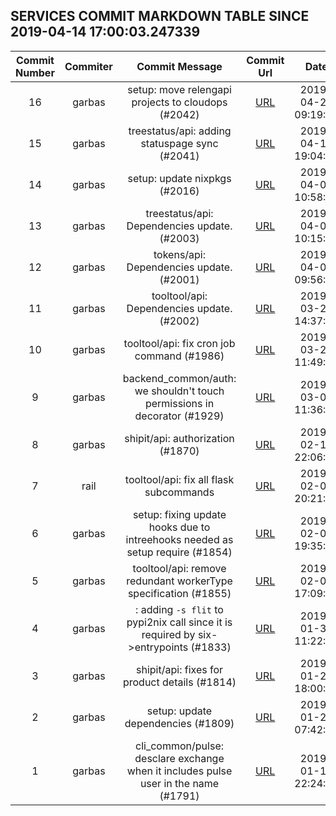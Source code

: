 ## SERVICES COMMIT MARKDOWN TABLE SINCE 2019-04-14 17:00:03.247339

| Commit Number | Commiter | Commit Message | Commit Url | Date | 
|:---:|:----:|:----------------------------------:|:------:|:----:| 
|16|garbas|setup: move relengapi projects to cloudops (#2042)|[URL](https://github.com/mozilla/release-services/commit/2ee636bbc0a93bd713996cb38b424982b9776ca9)|2019-04-24 09:19:36
|15|garbas|treestatus/api: adding statuspage sync (#2041)|[URL](https://github.com/mozilla/release-services/commit/5d438f48891ad19ae5da4ecf833484227beeccce)|2019-04-15 19:04:20
|14|garbas|setup: update nixpkgs (#2016)|[URL](https://github.com/mozilla/release-services/commit/b5e79a12e11ad2c625bd7cce2330c0c9c37f09f4)|2019-04-04 10:58:36
|13|garbas|treestatus/api: Dependencies update. (#2003)|[URL](https://github.com/mozilla/release-services/commit/34cd93d06230f2ed0ac32fb5fd69f66c211c13c0)|2019-04-01 10:15:28
|12|garbas|tokens/api: Dependencies update. (#2001)|[URL](https://github.com/mozilla/release-services/commit/c6d9fa98407a93dab13b673efee1f15535efcd44)|2019-04-01 09:56:08
|11|garbas|tooltool/api: Dependencies update. (#2002)|[URL](https://github.com/mozilla/release-services/commit/d49bb705d66ec34b73c8c336b0afc81c82500664)|2019-03-28 14:37:14
|10|garbas|tooltool/api: fix cron job command (#1986)|[URL](https://github.com/mozilla/release-services/commit/150ab5fe0a50276651391b97e1ef227c1ab61f66)|2019-03-27 11:49:22
|9|garbas|backend_common/auth: we shouldn't touch permissions in decorator (#1929)|[URL](https://github.com/mozilla/release-services/commit/688dd403d87226a42ac26b9fbec5e7111e198c00)|2019-03-07 11:36:09
|8|garbas|shipit/api: authorization (#1870)|[URL](https://github.com/mozilla/release-services/commit/c7ef9d9adb87f924545efd60a51e823a7f1a2743)|2019-02-15 22:06:14
|7|rail|tooltool/api: fix all flask subcommands|[URL](https://github.com/mozilla/release-services/commit/334bfb59a9cb55a92022f600bee1e4ed41dc485f)|2019-02-07 20:21:33
|6|garbas|setup: fixing update hooks due to intreehooks needed as setup require (#1854)|[URL](https://github.com/mozilla/release-services/commit/60bc6fbdf7dcee8afa20d3e5ae7193a1d0e95873)|2019-02-07 19:35:50
|5|garbas|tooltool/api: remove redundant workerType specification (#1855)|[URL](https://github.com/mozilla/release-services/commit/ccf864e32ddf8b462450082d1859b2bb5d93d1d7)|2019-02-07 17:09:07
|4|garbas|: adding `-s flit` to pypi2nix call since it is required by six->entrypoints (#1833)|[URL](https://github.com/mozilla/release-services/commit/a9194956d6dc1be57503a3dff3aa3255e242dd61)|2019-01-31 11:22:02
|3|garbas|shipit/api: fixes for product details (#1814)|[URL](https://github.com/mozilla/release-services/commit/981d853ccfa054bac79247bca4e5aedc81d1ab14)|2019-01-25 18:00:49
|2|garbas|setup: update dependencies (#1809)|[URL](https://github.com/mozilla/release-services/commit/4687eb1f889e07c84249cd2bf6bc888fd803b528)|2019-01-22 07:42:17
|1|garbas|cli_common/pulse: desclare exchange when it includes pulse user in the name (#1791)|[URL](https://github.com/mozilla/release-services/commit/9a1f48c56dd6e007a0131147a19c4a883a0f8a45)|2019-01-16 22:24:58


